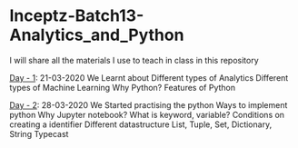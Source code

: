 # Inceptz-Batch13-Analytics_and_Python
I will share all the materials I use to teach in class in this repository

[Day - 1](https://github.com/nursnaaz/25DaysInMachineLearning/tree/master/01%20-%20Day%20-%201%20Analytics_Python): 21-03-2020
We Learnt about 
Different types of Analytics
Different types of Machine Learning
Why Python? Features of Python

[Day - 2](https://github.com/nursnaaz/25DaysInMachineLearning/tree/master/02%20-%20Day%20-%202-3-4-%20Python%20Basics): 28-03-2020
We Started practising the python
Ways to implement python
Why Jupyter notebook?
What is keyword, variable?
Conditions on creating a identifier
Different datastructure
List, Tuple, Set, Dictionary, String
Typecast
